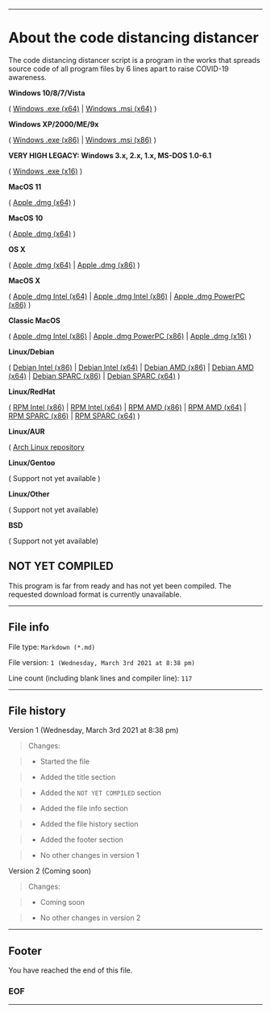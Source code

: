 
***

# About the code distancing distancer

The code distancing distancer script is a program in the works that spreads source code of all program files by 6 lines apart to raise COVID-19 awareness.

**Windows 10/8/7/Vista**

( [Windows .exe (x64)](#NOT-YET-COMPILED) | [Windows .msi (x64)](#NOT-YET-COMPILED) )

**Windows XP/2000/ME/9x**

( [Windows .exe (x86)](#NOT-YET-COMPILED) | [Windows .msi (x86)](#NOT-YET-COMPILED) )

**VERY HIGH LEGACY: Windows 3.x, 2.x, 1.x, MS-DOS 1.0-6.1**

( [Windows .exe (x16)](#NOT-YET-COMPILED) )

**MacOS 11**

( [Apple .dmg (x64)](#NOT-YET-COMPILED) )

**MacOS 10**

( [Apple .dmg (x64)](#NOT-YET-COMPILED) )

**OS X**

( [Apple .dmg (x64)](#NOT-YET-COMPILED) | [Apple .dmg (x86)](#NOT-YET-COMPILED) )

**MacOS X**

( [Apple .dmg Intel (x64)](#NOT-YET-COMPILED) | [Apple .dmg Intel (x86)](#NOT-YET-COMPILED) | [Apple .dmg PowerPC (x86)](#NOT-YET-COMPILED) )

**Classic MacOS**

( [Apple .dmg Intel (x86)](#NOT-YET-COMPILED) | [Apple .dmg PowerPC (x86)](#NOT-YET-COMPILED) | [Apple .dmg (x16)](#NOT-YET-COMPILED) )

**Linux/Debian**

( [Debian Intel (x86)](#NOT-YET-COMPILED) | [Debian Intel (x64)](#NOT-YET-COMPILED) | [Debian AMD (x86)](#NOT-YET-COMPILED) | [Debian AMD (x64)](#NOT-YET-COMPILED) | [Debian SPARC (x86)](#NOT-YET-COMPILED) | [Debian SPARC (x64)](#NOT-YET-COMPILED) )

**Linux/RedHat**

( [RPM Intel (x86)](#NOT-YET-COMPILED) | [RPM Intel (x64)](#NOT-YET-COMPILED) | [RPM AMD (x86)](#NOT-YET-COMPILED) | [RPM AMD (x64)](#NOT-YET-COMPILED) | [RPM SPARC (x86)](#NOT-YET-COMPILED) | [RPM SPARC (x64)](#NOT-YET-COMPILED) )

**Linux/AUR**

( [Arch Linux repository](#NOT-YET-COMPILED)

**Linux/Gentoo**

( Support not yet available )

**Linux/Other**

( Support not yet available)

**BSD**

( Support not yet available)

## NOT YET COMPILED

This program is far from ready and has not yet been compiled. The requested download format is currently unavailable.

***

## File info

File type: `Markdown (*.md)`

File version: `1 (Wednesday, March 3rd 2021 at 8:38 pm)`

Line count (including blank lines and compiler line): `117`

***

## File history

Version 1 (Wednesday, March 3rd 2021 at 8:38 pm)

> Changes:

> * Started the file

> * Added the title section

> * Added the `NOT YET COMPILED` section

> * Added the file info section

> * Added the file history section

> * Added the footer section

> * No other changes in version 1

Version 2 (Coming soon)

> Changes:

> * Coming soon

> * No other changes in version 2

***

## Footer

You have reached the end of this file.

### EOF

***
